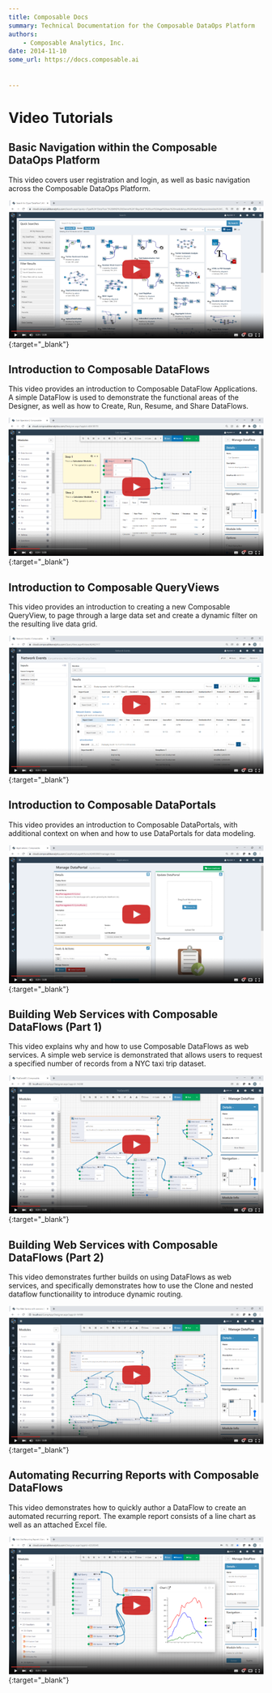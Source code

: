 ```yaml
---
title: Composable Docs
summary: Technical Documentation for the Composable DataOps Platform
authors:
    - Composable Analytics, Inc.
date: 2014-11-10
some_url: https://docs.composable.ai


---
```


# Video Tutorials

## Basic Navigation within the Composable DataOps Platform

This video covers user registration and login, as well as basic navigation across the Composable DataOps Platform.

[![Basic Navigation within the Composable DataOps Platform](img/Composable_Intro_01.png)](https://www.youtube.com/watch?v=skxPi4A-LSE "Basic Navigation within the Composable DataOps Platform"){:target="_blank"}

## Introduction to Composable DataFlows

This video provides an introduction to Composable DataFlow Applications. A simple DataFlow is used to demonstrate the functional areas of the Designer, as well as how to Create, Run, Resume, and Share DataFlows.

[![Introduction to Composable DataFlows](img/Composable_DataFlow_Intro_01.png)](https://www.youtube.com/watch?v=HBpr_UOKvGA "Introduction to Composable DataFlows"){:target="_blank"}

## Introduction to Composable QueryViews

This video provides an introduction to creating a new Composable QueryView, to page through a large data set and create a dynamic filter on the resulting live data grid.

[![Introduction to Composable QueryViews](img/Composable_QueryViews_01.png)](https://www.youtube.com/watch?v=SFtUhn_0m6Y "Introduction to Composable QueryViews"){:target="_blank"}

## Introduction to Composable DataPortals

This video provides an introduction to Composable DataPortals, with additional context on when and how to use DataPortals for data modeling.

[![Introduction to Composable DataPortals](img/Composable_DataPortals_Intro_01.png)](https://www.youtube.com/watch?v=tvkkImU1bm0 "Introduction to Composable DataPortals"){:target="_blank"}

## Building Web Services with Composable DataFlows (Part 1)

This video explains why and how to use Composable DataFlows as web services. A simple web service is demonstrated that allows users to request a specified number of records from a NYC taxi trip dataset.

[![Building Web Services with Composable DataFlows (Part 1)](img/Composable_DataFlow_WebServices_01.png)](https://www.youtube.com/watch?v=vVcBd5wJp9s "Building Web Services with Composable DataFlows (Part 1)"){:target="_blank"}

## Building Web Services with Composable DataFlows (Part 2)

This video demonstrates further builds on using DataFlows as web services, and specifically demonstrates how to use the Clone and nested dataflow functionaility to introduce dynamic routing.

[![Building Web Services with Composable DataFlows (Part 2)](img/Composable_DataFlow_WebServices_02.png)](https://www.youtube.com/watch?v=dWOc7JMpTJc "Building Web Services with Composable DataFlows (Part 1)"){:target="_blank"}

## Automating Recurring Reports with Composable DataFlows

This video demonstrates how to quickly author a DataFlow to create an automated recurring report. The example report consists of a line chart as well as an attached Excel file.

[![Automating Recurring Reports with Composable DataFlows](img/Composable_DataFlow_RecurringReports_01.png)](https://www.youtube.com/watch?v=YrxQnhNo_S8 "Automating Recurring Reports with Composable DataFlows"){:target="_blank"}
